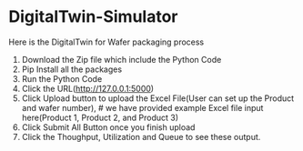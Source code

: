 # DigitalTwin-Simulator

Here is the DigitalTwin for Wafer packaging process

1. Download the Zip file which include the Python Code
2. Pip Install all the packages
3. Run the Python Code
4. Click the URL(http://127.0.0.1:5000)
5. Click Upload button to upload the Excel File(User can set up the Product and wafer number), # we have provided example Excel file input here(Product 1, Product 2, and Product 3)
6. Click Submit All Button once you finish upload
7. Click the Thoughput, Utilization and Queue to see these output.
